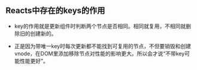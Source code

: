 <!--
 * @Description: In User Settings Edit
 * @Author: your name
 * @Date: 2019-09-18 13:14:21
 * @LastEditTime: 2019-09-18 13:18:03
 * @LastEditors: Please set LastEditors
 -->
## Reacts中存在的keys的作用

- key的作用就是更新组件时判断两个节点是否相同。相同就复用，不相同就删除旧的创建新的。

- 正是因为带唯一key时每次更新都不能找到可复用的节点，不但要销毁和创建vnode，在DOM里添加移除节点对性能的影响更大。所以会才说“不带key可能性能更好”。